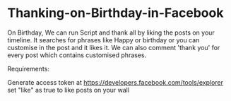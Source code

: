 # Thanking-on-Birthday-in-Facebook

On Birthday, We can run Script and thank all by liking the posts on your timeline.
It searches for phrases like Happy or birthday or you can customise in the post and it likes it.
We can also comment 'thank you' for every post which contains customised phrases.

Requirements:

 Generate access token at https://developers.facebook.com/tools/explorer
 set "like" as true to like posts on your wall
